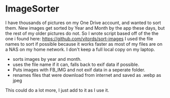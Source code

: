 # ImageSorter
I have thousands of pictures on my One Drive account, and wanted to sort them. New images get sorted by Year and Month by the app these days, but the rest of my older pictures do not. So I wrote script based off of the the one i found here: https://github.com/vitords/sort-images 
I used the file names to sort if possible because it works faster as most of my files are on a NAS on my home network. I don't keep a full local copy on my laptop.
 - sorts images by year and month.
 - uses the file name if it can, falls back to exif data if possible.
 - Puts images with FB_IMG and not exif data in a seperate folder.
 - renames files that were download from internet and saved as .webp as jpeg

This could do a lot more, I just add to it as I use it.